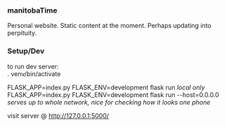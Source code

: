 ### manitobaTime
Personal website. Static content at the moment. Perhaps updating into perpituity. 

### Setup/Dev

to run dev server:  
. venv/bin/activate  

FLASK_APP=index.py FLASK_ENV=development flask run  *local only*
FLASK_APP=index.py FLASK_ENV=development flask run --host=0.0.0.0 *serves up to whole network, nice for checking how it looks one phone*

visit server @  http://127.0.0.1:5000/
